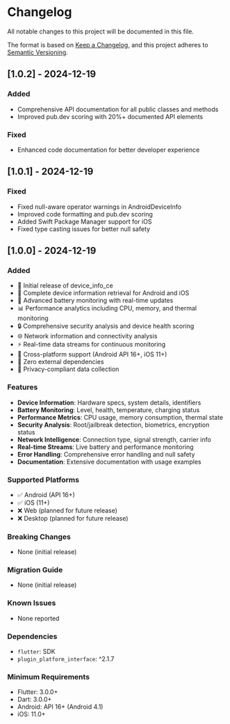 # Changelog

All notable changes to this project will be documented in this file.

The format is based on [Keep a Changelog](https://keepachangelog.com/en/1.0.0/),
and this project adheres to [Semantic Versioning](https://semver.org/spec/v2.0.0.html).

## [1.0.2] - 2024-12-19

### Added
- Comprehensive API documentation for all public classes and methods
- Improved pub.dev scoring with 20%+ documented API elements

### Fixed
- Enhanced code documentation for better developer experience

## [1.0.1] - 2024-12-19

### Fixed
- Fixed null-aware operator warnings in AndroidDeviceInfo
- Improved code formatting and pub.dev scoring
- Added Swift Package Manager support for iOS
- Fixed type casting issues for better null safety

## [1.0.0] - 2024-12-19

### Added
- 🎉 Initial release of device_info_ce
- 📱 Complete device information retrieval for Android and iOS
- 🔋 Advanced battery monitoring with real-time updates
- 📊 Performance analytics including CPU, memory, and thermal monitoring
- 🔒 Comprehensive security analysis and device health scoring
- 🌐 Network information and connectivity analysis
- ⚡ Real-time data streams for continuous monitoring
- 🎯 Cross-platform support (Android API 16+, iOS 11+)
- 🚫 Zero external dependencies
- 🔐 Privacy-compliant data collection

### Features
- **Device Information**: Hardware specs, system details, identifiers
- **Battery Monitoring**: Level, health, temperature, charging status
- **Performance Metrics**: CPU usage, memory consumption, thermal state
- **Security Analysis**: Root/jailbreak detection, biometrics, encryption status
- **Network Intelligence**: Connection type, signal strength, carrier info
- **Real-time Streams**: Live battery and performance monitoring
- **Error Handling**: Comprehensive error handling and null safety
- **Documentation**: Extensive documentation with usage examples

### Supported Platforms
- ✅ Android (API 16+)
- ✅ iOS (11+)
- ❌ Web (planned for future release)
- ❌ Desktop (planned for future release)

### Breaking Changes
- None (initial release)

### Migration Guide
- None (initial release)

### Known Issues
- None reported

### Dependencies
- `flutter`: SDK
- `plugin_platform_interface`: ^2.1.7

### Minimum Requirements
- Flutter: 3.0.0+
- Dart: 3.0.0+
- Android: API 16+ (Android 4.1)
- iOS: 11.0+